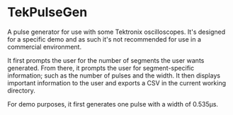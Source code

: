 TekPulseGen
===========

A pulse generator for use with some Tektronix oscilloscopes. It's designed for a specific demo and as such it's not recommended for use in a commercial environment.

It first prompts the user for the number of segments the user wants generated. From there, it prompts the user for segment-specific information; such as the number of pulses and the width. It then displays important information to the user and exports a CSV in the current working directory.

For demo purposes, it first generates one pulse with a width of 0.535μs.
